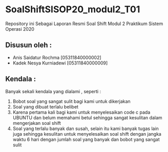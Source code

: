 # SoalShiftSISOP20_modul2_T01

Repository ini Sebagai Laporan Resmi Soal Shift Modul 2 Praktikum Sistem Operasi 2020

## Disusun oleh : 

  - Anis Saidatur Rochma    [05311840000002]
  - Kadek Nesya Kurniadewi  [05311840000009]
  
## Kendala :

Banyak sekali kendala yang dialami , seperti :
1. Bobot soal yang sangat sulit bagi kami untuk dikerjakan
2. Soal yang dibuat terlalu belibet
3. Karena pertama kali bagi kami untuk menyelesaikan code c pada UBUNTU dan belum memahami betul sehingga sangat kesulitan dalam mengerjakan soal shift
4. Soal yang terlalu banyak dan susah, selain itu kami banyak tugas lain juga sehingga kesulitan untuk menyelesaikan soal shift dengan jangka waktu 6 hari dengan jumlah soal yang banyak dan bobot yang sangat sulit

  

